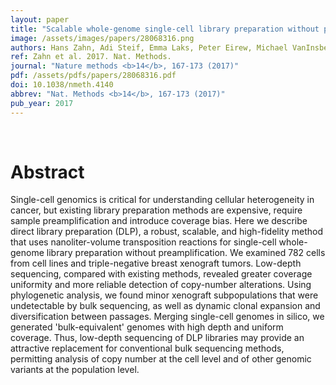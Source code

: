 ```yaml
---
layout: paper
title: "Scalable whole-genome single-cell library preparation without preamplification."
image: /assets/images/papers/28068316.png
authors: Hans Zahn, Adi Steif, Emma Laks, Peter Eirew, Michael VanInsberghe, Sohrab P Shah, Samuel Aparicio, Carl L Hansen
ref: Zahn et al. 2017. Nat. Methods.
journal: "Nature methods <b>14</b>, 167-173 (2017)"
pdf: /assets/pdfs/papers/28068316.pdf
doi: 10.1038/nmeth.4140
abbrev: "Nat. Methods <b>14</b>, 167-173 (2017)"
pub_year: 2017
---
```


<br />
<div data-badge-popover="right" data-badge-type="donut" data-pmid="28068316" data-hide-no-mentions="true" class="altmetric-embed"></div>

# Abstract

Single-cell genomics is critical for understanding cellular heterogeneity in cancer, but existing library preparation methods are expensive, require sample preamplification and introduce coverage bias. Here we describe direct library preparation (DLP), a robust, scalable, and high-fidelity method that uses nanoliter-volume transposition reactions for single-cell whole-genome library preparation without preamplification. We examined 782 cells from cell lines and triple-negative breast xenograft tumors. Low-depth sequencing, compared with existing methods, revealed greater coverage uniformity and more reliable detection of copy-number alterations. Using phylogenetic analysis, we found minor xenograft subpopulations that were undetectable by bulk sequencing, as well as dynamic clonal expansion and diversification between passages. Merging single-cell genomes in silico, we generated 'bulk-equivalent' genomes with high depth and uniform coverage. Thus, low-depth sequencing of DLP libraries may provide an attractive replacement for conventional bulk sequencing methods, permitting analysis of copy number at the cell level and of other genomic variants at the population level.

